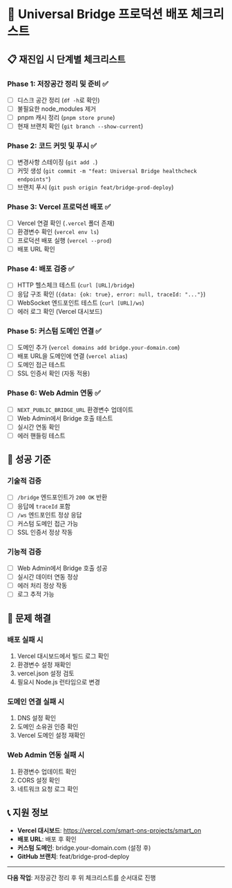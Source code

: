 # 🌉 Universal Bridge 프로덕션 배포 체크리스트

## 📋 **재진입 시 단계별 체크리스트**

### **Phase 1: 저장공간 정리 및 준비** ✅
- [ ] 디스크 공간 정리 (`df -h`로 확인)
- [ ] 불필요한 node_modules 제거
- [ ] pnpm 캐시 정리 (`pnpm store prune`)
- [ ] 현재 브랜치 확인 (`git branch --show-current`)

### **Phase 2: 코드 커밋 및 푸시** ✅
- [ ] 변경사항 스테이징 (`git add .`)
- [ ] 커밋 생성 (`git commit -m "feat: Universal Bridge healthcheck endpoints"`)
- [ ] 브랜치 푸시 (`git push origin feat/bridge-prod-deploy`)

### **Phase 3: Vercel 프로덕션 배포** ✅
- [ ] Vercel 연결 확인 (`.vercel` 폴더 존재)
- [ ] 환경변수 확인 (`vercel env ls`)
- [ ] 프로덕션 배포 실행 (`vercel --prod`)
- [ ] 배포 URL 확인

### **Phase 4: 배포 검증** ✅
- [ ] HTTP 헬스체크 테스트 (`curl [URL]/bridge`)
- [ ] 응답 구조 확인 (`{data: {ok: true}, error: null, traceId: "..."}`)
- [ ] WebSocket 엔드포인트 테스트 (`curl [URL]/ws`)
- [ ] 에러 로그 확인 (Vercel 대시보드)

### **Phase 5: 커스텀 도메인 연결** ✅
- [ ] 도메인 추가 (`vercel domains add bridge.your-domain.com`)
- [ ] 배포 URL을 도메인에 연결 (`vercel alias`)
- [ ] 도메인 접근 테스트
- [ ] SSL 인증서 확인 (자동 적용)

### **Phase 6: Web Admin 연동** ✅
- [ ] `NEXT_PUBLIC_BRIDGE_URL` 환경변수 업데이트
- [ ] Web Admin에서 Bridge 호출 테스트
- [ ] 실시간 연동 확인
- [ ] 에러 핸들링 테스트

## 🎯 **성공 기준**

### **기술적 검증**
- [ ] `/bridge` 엔드포인트가 `200 OK` 반환
- [ ] 응답에 `traceId` 포함
- [ ] `/ws` 엔드포인트 정상 응답
- [ ] 커스텀 도메인 접근 가능
- [ ] SSL 인증서 정상 작동

### **기능적 검증**
- [ ] Web Admin에서 Bridge 호출 성공
- [ ] 실시간 데이터 연동 정상
- [ ] 에러 처리 정상 작동
- [ ] 로그 추적 가능

## 🚨 **문제 해결**

### **배포 실패 시**
1. Vercel 대시보드에서 빌드 로그 확인
2. 환경변수 설정 재확인
3. vercel.json 설정 검토
4. 필요시 Node.js 런타임으로 변경

### **도메인 연결 실패 시**
1. DNS 설정 확인
2. 도메인 소유권 인증 확인
3. Vercel 도메인 설정 재확인

### **Web Admin 연동 실패 시**
1. 환경변수 업데이트 확인
2. CORS 설정 확인
3. 네트워크 요청 로그 확인

## 📞 **지원 정보**

- **Vercel 대시보드**: https://vercel.com/smart-ons-projects/smart_on
- **배포 URL**: 배포 후 확인
- **커스텀 도메인**: bridge.your-domain.com (설정 후)
- **GitHub 브랜치**: feat/bridge-prod-deploy

---

**다음 작업**: 저장공간 정리 후 위 체크리스트를 순서대로 진행
